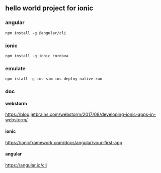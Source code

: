 ## hello world project for ionic

### angular 
```
npm install -g @angular/cli
```

### ionic
```
npm install -g ionic cordova
```

### emulate
```
npm istall -g ios-sim ios-deploy native-run
```

### doc

#### webstorm
https://blog.jetbrains.com/webstorm/2017/08/developing-ionic-apps-in-webstorm/

#### ionic
https://ionicframework.com/docs/angular/your-first-app

#### angular
https://angular.io/cli

